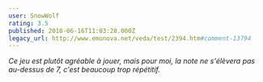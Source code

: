 ```yaml
---
user: SnowWolf
rating: 3.5
published: 2010-06-16T11:03:28.000Z
legacy_url: http://www.emunova.net/veda/test/2394.htm#comment-13794
---
```

_Ce jeu est plutôt agréable à jouer, mais pour moi, la note ne s'élèvera pas au-dessus de 7, c'est beaucoup trop répétitif._